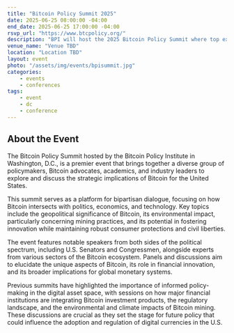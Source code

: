 ```yaml
---
title: "Bitcoin Policy Summit 2025"
date: 2025-06-25 08:00:00 -04:00
end_date: 2025-06-25 17:00:00 -04:00
rsvp_url: "https://www.btcpolicy.org/"
description: "BPI will host the 2025 Bitcoin Policy Summit where top executives, policymakers, and experts will set the course for American leadership in the digital age."
venue_name: "Venue TBD"
location: "Location TBD"
layout: event
photo: "/assets/img/events/bpisummit.jpg"
categories:
    - events
    - conferences
tags:
    - event
    - dc
    - conference
---
```


## About the Event
The Bitcoin Policy Summit hosted by the Bitcoin Policy Institute in Washington, D.C., is a premier event that brings together a diverse group of policymakers, Bitcoin advocates, academics, and industry leaders to explore and discuss the strategic implications of Bitcoin for the United States. 

This summit serves as a platform for bipartisan dialogue, focusing on how Bitcoin intersects with politics, economics, and technology. Key topics include the geopolitical significance of Bitcoin, its environmental impact, particularly concerning mining practices, and its potential in fostering innovation while maintaining robust consumer protections and civil liberties. 

The event features notable speakers from both sides of the political spectrum, including U.S. Senators and Congressmen, alongside experts from various sectors of the Bitcoin ecosystem. Panels and discussions aim to elucidate the unique aspects of Bitcoin, its role in financial innovation, and its broader implications for global monetary systems. 

Previous summits have highlighted the importance of informed policy-making in the digital asset space, with sessions on how major financial institutions are integrating Bitcoin investment products, the regulatory landscape, and the environmental and climate impacts of Bitcoin mining. These discussions are crucial as they set the stage for future policy that could influence the adoption and regulation of digital currencies in the U.S.